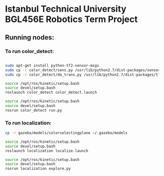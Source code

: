 # Istanbul Technical University BGL456E Robotics Term Project

## Running nodes:

### To run color_detect:

```bash

sudo apt-get install python-tf2-sensor-msgs
sudo cp -r color_detect/sens.py /usr/lib/python2.7/dist-packages/sensor_msgs/point_cloud2.py
sudo cp -r color_detect/do_trans.py /usr/lib/python2.7/dist-packages/tf2_sensor_msgs/tf2_sensor_msgs.py

source /opt/ros/kinetic/setup.bash
source devel/setup.bash
roslaunch color_detect color_detect.launch

source /opt/ros/kinetic/setup.bash
source devel/setup.bash
rosrun color_detect run.py
```
### To run localization:

```bash
cp -r gazebo/models/colorselectingplane ~/.gazebo/models

source /opt/ros/kinetic/setup.bash
source devel/setup.bash
roslaunch localization localize.launch

source /opt/ros/kinetic/setup.bash
source devel/setup.bash
rosrun localization explore.py
```
